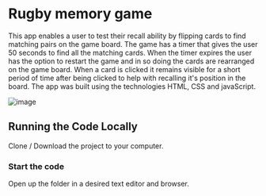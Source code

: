 # Rugby memory game

This app enables a user to test their recall ability by flipping cards to find matching pairs on the game board. The game has a timer that gives the user 50 seconds to find all the matching cards. When the timer expires the user has the option to restart the game and in so doing the cards are rearranged on the game board. When a card is clicked it remains visible for a short period of time after being clicked to help with recalling it's position in the board. The app was built using the technologies HTML, CSS and javaScript.

![image](https://github.com/johnnyd81/rugby-memory-game/assets/95863021/2d22e3a0-b9e1-4a03-acfe-40da370ab478)

## Running the Code Locally

Clone / Download the project to your computer.

### Start the code

Open up the folder in a desired text editor and browser.
